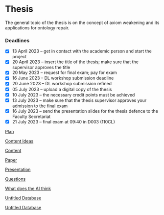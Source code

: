 # Thesis

The general topic of the thesis is on the concept of axiom weakening and its applications for ontology repair.

### Deadlines

- [x]  13 April 2023 – get in contact with the academic person and start the project
- [x]  20 April 2023 – insert the title of the thesis; make sure that the supervisor approves the title
- [x]  20 May 2023 – request for final exam; pay for exam
- [x]  16 June 2023 – DL workshop submission deadline
- [x]  20 June 2023 – DL workshop submission refined
- [x]  05 July 2023 – upload a digital copy of the thesis
- [x]  10 July 2023 – the necessary credit points must be achieved
- [x]  13 July 2023 – make sure that the thesis supervisor approves your admission to the final exam
- [x]  16 July 2023 – send the presentation slides for the thesis defence to the Faculty Secretariat
- [x]  21 July 2023 – final exam at 09:40 in D003 (110CL)

[Plan](Thesis/Plan.md)

[Content Ideas](Thesis/Content%20Ideas.md)

[Content](Thesis/Content.md)

[Paper](Thesis/Paper.md)

[Presentation](Thesis/Presentation.md)

[Questions](Thesis/Questions.md)

[What does the AI think](Thesis/What%20does%20the%20AI%20think.md)

[Untitled Database](Thesis/Untitled%20Database.csv)

[Untitled Database](Thesis/Untitled%20Database.csv)
